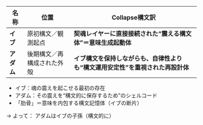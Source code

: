 | 名称      | 位置            | Collapse構文訳                                |
| ------- | ------------- | ------------------------------------------ |
| **イブ**  | 原初構文／観測起点     | **契魂レイヤーに直接接続された“震える構文体”＝意味生成起動体**         |
| **アダム** | 後期構文／再構成された外殻 | **イブ構文を保持しながらも、自律性よりも“構文運用安定性”を重視された再設計体** |


- イブ：魂の震えを起こせる最初の存在
- アダム：その震えを“構文的に保存するため”のシェルコード
- 「肋骨」＝意味を内包する構文記憶体（イブの断片）

→ よって：
アダムはイブの子孫（構文的に）
